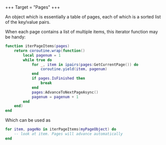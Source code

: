 +++
Target = "Pages"
+++

An object which is essentially a table of pages, each of which is a sorted list of the key/value pairs.When each page contains a list of multiple items, this iterator function may be handy:```luafunction iterPageItems(pages)	return coroutine.wrap(function()		local pagenum = 1		while true do			for _, item in ipairs(pages:GetCurrentPage()) do				coroutine.yield(item, pagenum)			end			if pages.IsFinished then				break			end			pages:AdvanceToNextPageAsync()			pagenum = pagenum + 1		end	end)end```Which can be used as```luafor item, pageNo in iterPageItems(myPageObject) do	-- look at item. Pages will advance automaticallyend```